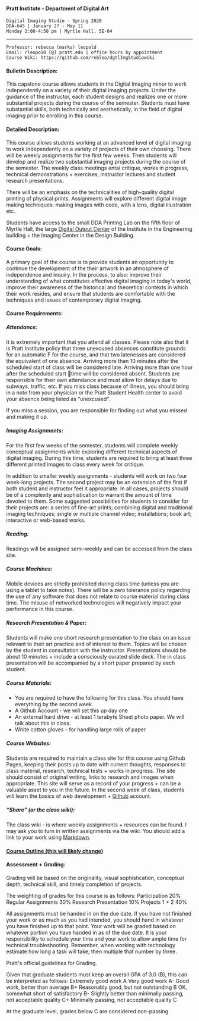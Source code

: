#### Pratt Institute - Department of Digital Art

```
Digital Imaging Studio - Spring 2020
DDA-645 | January 27 - May 11
Monday 2:00-4:50 pm | Myrtle Hall, 5E-04
```
***
```
Professor: rebecca (marks) leopold
Email: rleopo10 [@] pratt.edu | office hours by appointment
Course Wiki: https://github.com/rebleo/dgtlImgStudiowiki
```
#### Bulletin Description: 
This capstone course allows students in the Digital Imaging minor to work independently on a variety of their digital imaging projects. Under the guidance of the instructor, each student designs and realizes one or more substantial projects during the course of the semester. Students must have substantial skills, both technically and aesthetically, in the field of digital imaging prior to enrolling in this course.

#### Detailed Description:
This course allows students working at an advanced level of digital imaging to work independently on a variety of projects of their own choosing. There will be weekly assignments for the first few weeks. Then students will develop and realize two substantial imaging projects during the course of the semester. The weekly class meetings entai critique, works in progress, technical demonstrations + exercises, instructor lectures and student research presentations.


There will be an emphasis on the technicalities of high-quality digital printing of physical prints. Assignments will explore different digital image making techniques: making images with code, with a lens, digital illustration etc.

Students have access to the small DDA Printing Lab on the fifth floor of Myrtle Hall, the large [Digital Output Center](https://www.pratt.edu/academics/technology-resources/computer-labs-brooklyn/digital-output-center/) of the Institute in the Engineering building + the Imaging Center in the Design Building.

#### Course Goals:
A primary goal of the course is to provide students an opportunity to continue the development of the their artwork in an atmosphere of independence and inquiry. In the process, to also: improve their understanding of what constitutes effective digital imaging in today's world, improve their awareness of the historical and theoretical contexts in which their work resides, and ensure that students are comfortable with the techniques and issues of contemporary digital imaging.

#### Course Requirements:
##### Attendance:
It is extremely important that you attend all classes. Please note also that it is Pratt Institute policy that three unexcused absences constitute grounds for an automatic F for the course, and that two latenesses are considered the equivalent of one absence. Arriving more than 10 minutes after the scheduled start of class will be considered late. Arriving more than one hour after the scheduled start time will be considered absent. Students are responsible for their own attendance and must allow for delays due to subways, traffic, etc. If you miss class because of illness, you should bring in a note from your physician or the Pratt Student Health center to avoid your absence being listed as “unexcused".

If you miss a session, you are responsible for finding out what you missed and making it up.

##### Imaging Assignments:
For the first few weeks of the semester, students will complete weekly conceptual assignments while exploring different technical aspects of digital imaging. During this time, students are required to bring at least three different printed images to class every week for critique.

In addition to smaller weekly assignments - students will work on two four week-long projects. The second project may be an extension of the first if both student and instructor feel it appropriate. In all cases, projects should be of a complexity and sophistication to warrant the amount of time devoted to them. Some suggested possibilities for students to consider for their projects are: a series of fine-art prints; combining digital and traditional imaging techniques; single or multiple channel video; installations; book art; interactive or web-based works.

##### Reading:
Readings will be assigned semi-weekly and can be accessed from the class site. 

##### Course Machines:
Mobile devices are strictly prohibited during class time (unless you are using a tablet to take notes). There will be a zero tolerance policy regarding the use of any software that does not relate to course material during class time. The misuse of networked technologies will negatively impact your performance in this course.

##### Research Presentation & Paper:
Students will make one short research presentation to the class on an issue relevant to their art practice and of interest to them. Topics will be chosen by the student in consultation with the instructor. Presentations should be about 10 minutes + include a consciously curated slide deck. The in class presentation will be accompanied by a short paper prepared by each student.

##### Course Materials:
* You are required to have the following for this class. You should have everything by the second week. 
* A Github Account - we will set this up day one
* An external hard drive - at least 1 terabyte
Sheet photo paper. We will talk about this in class. 
* White cotton gloves - for handling large rolls of paper

##### Course Websites:
Students are required to maintain a class site for this course using Github Pages, keeping their posts up to date with current thoughts, responses to class material, research, technical tests + works in progress. The site should consist of original writing, links to research and images when appropriate. This site will serve as a record of your progress + can be a valuable asset to you in the future. In the second week of class, students will learn the basics of web development + [Github](http://www.github.com) account.

##### “Share” (or the class wiki):
The class wiki - is where weekly assignments + resources can be found. I may ask you to turn in written assignments via the wiki. You should add a link to your work using [Markdown](https://www.markdownguide.org/).

#### [Course Outline (this will likely change)](outline.md)

#### Assessment + Grading:
Grading will be based on the originality, visual sophistication, conceptual depth, technical skill, and timely completion of projects.

The weighting of grades for this course is as follows:
Participation			20%
Regular Assignments		30%
Research Presentation 		10%
Projects 1 + 2			40%

All assignments must be handed in on the due date. If you have not finished your work or as much as you had intended, you should hand in whatever you have finished up to that point. Your work will be graded based on whatever portion you have handed in as of the due date. It is your responsibility to schedule your time and your work to allow ample time for technical troubleshooting. Remember, when working with technology estimate how long a task will take, then multiple that number by three.

Pratt's official guidelines for Grading.

Given that graduate students must keep an overall GPA of 3.0 (B), this can be interpreted as follows:
Extremely good work						A Very good work							A- Good work, better than average					B+ Reasonably good, but not outstanding				B OK, somewhat short of satisfactory				B- Slightly better than minimally passing, not acceptable quality	C+ Minimally passing, not acceptable quality			C

At the graduate level, grades below C are considered non-passing.